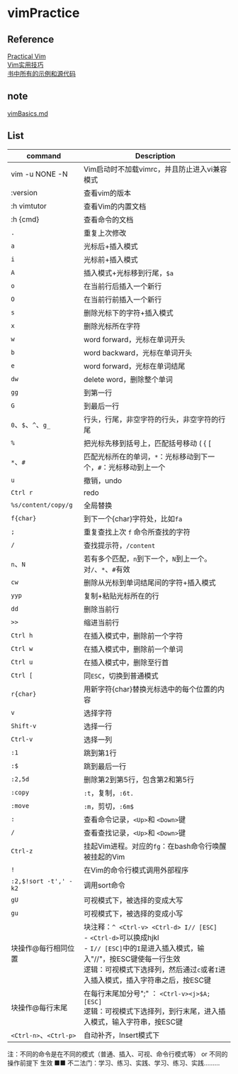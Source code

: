 # vimPractice

## Reference
[Practical Vim](https://book.douban.com/subject/10599776/)  
[Vim实用技巧](https://book.douban.com/subject/25869486/)  
[书中所有的示例和源代码](https://pragprog.com/titles/dnvim/source_code)

## note
[vimBasics.md](./vimBasics.md)

## List
|command|Description|
|-|-|
|vim -u NONE -N|Vim启动时不加载vimrc，并且防止进入vi兼容模式|
|:version|查看vim的版本|
|:h vimtutor|查看Vim的内置文档|
|:h {cmd}|查看命令的文档|
|`.`|重复上次修改|
|`a`|光标后+插入模式|
|`i`|光标前+插入模式|
|`A`|插入模式+光标移到行尾，`$a`|
|`o`|在当前行后插入一个新行|
|`O`|在当前行前插入一个新行|
|`s`|删除光标下的字符+插入模式|
|`x`|删除光标所在字符|
|`w`|word forward，光标在单词开头|
|`b`|word backward，光标在单词开头|
|`e`|word forward，光标在单词结尾|
|`dw`|delete word，删除整个单词|
|`gg`|到第一行|
|`G`|到最后一行|
|`0`、`$`、`^`、`g_`|行头，行尾，非空字符的行头，非空字符的行尾|
|`%`|把光标先移到括号上，匹配括号移动 ( { [|
|`*`、`#`|匹配光标所在的单词，`*`：光标移动到下一个，`#`：光标移动到上一个|
|`u`|撤销，undo|
|`Ctrl r`|redo|
|`%s/content/copy/g`|全局替换|
|`f{char}`|到下一个{char}字符处，比如`fa`|
|`;`|重复查找上次 `f` 命令所查找的字符|
|`/`|查找提示符，`/content`|
|`n`、`N`|若有多个匹配，`n`到下一个，`N`到上一个。对`/`、`*`、`#`有效|
|`cw`|删除从光标到单词结尾间的字符+插入模式|
|`yyp`|复制+粘贴光标所在的行|
| `dd`|删除当前行|
|`>>`|缩进当前行|
|`Ctrl h`|在插入模式中，删除前一个字符|
|`Ctrl w`|在插入模式中，删除前一个单词|
|`Ctrl u`|在插入模式中，删除至行首|
|`Ctrl [`|同`ESC`，切换到普通模式|
|`r{char}`|用新字符{char}替换光标选中的每个位置的内容|
|`v`|选择字符|
|`Shift-v`|选择一行|
|`Ctrl-v`|选择一列|
|`:1`|跳到第1行|
|`:$`|跳到最后一行|
|`:2,5d`|删除第2到第5行，包含第2和第5行|
|`:copy`|`:t`，复制，`:6t.`|
|`:move`|`:m`，剪切，`:6m$`|
|`:`|查看命令记录，`<Up>`和 `<Down>`键|
|`/`|查看查找记录，`<Up>`和 `<Down>`键|
|`Ctrl-z`|挂起Vim进程。对应的`fg`：在bash命令行唤醒被挂起的Vim|
|`!`|在Vim的命令行模式调用外部程序|
|`:2,$!sort -t',' -k2`|调用sort命令|
|`gU`|可视模式下，被选择的变成大写|
|`gu`|可视模式下，被选择的变成小写|
|块操作@每行相同位置|块注释：`^ <Ctrl-v> <Ctrl-d> I// [ESC]`<br>- `<Ctrl-d>`可以换成hjkl<br>- `I// [ESC]`中的`I`是进入插入模式，输入"//"，按ESC键使每一行生效<br>逻辑：可视模式下选择列，然后通过`c`或者`I`进入插入模式，插入字符串之后，按ESC键|
|块操作@每行末尾|在每行末尾加分号";" ： `<Ctrl-v><j>$A;[ESC]`<br>逻辑：可视模式下选择列，到行末尾，进入插入模式，输入字符串，按ESC键|
|`<Ctrl-n>`、`<Ctrl-p>`|自动补齐，Insert模式下|



注：不同的命令是在不同的模式（普通、插入、可视、命令行模式等） or 不同的操作前提下 生效
■■ 不二法门：学习、练习、实践、学习、练习、实践………
